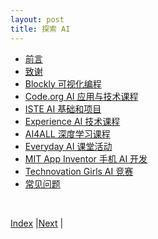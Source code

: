 ```yaml
---
layout: post
title: 探索 AI
---
```


- [前言](1-intro)
- [致谢](3-material)
- [Blockly 可视化编程](5-blockly)
- [Code.org AI 应用与技术课程](7-code-org)
- [ISTE AI 基础和项目](9-iste)
- [Experience AI 技术课程](10-experience-ai)
- [AI4ALL 深度学习课程](13-ai4all)
- [Everyday AI 课堂活动](15-everyday-ai)
- [MIT App Inventor 手机 AI 开发](17-mit-app-inventor)
- [Technovation Girls AI 竞赛](19-tech-girl)
- [常见问题](31-faq)

<br/>

[Index](../) |[Next](0-intro) |
